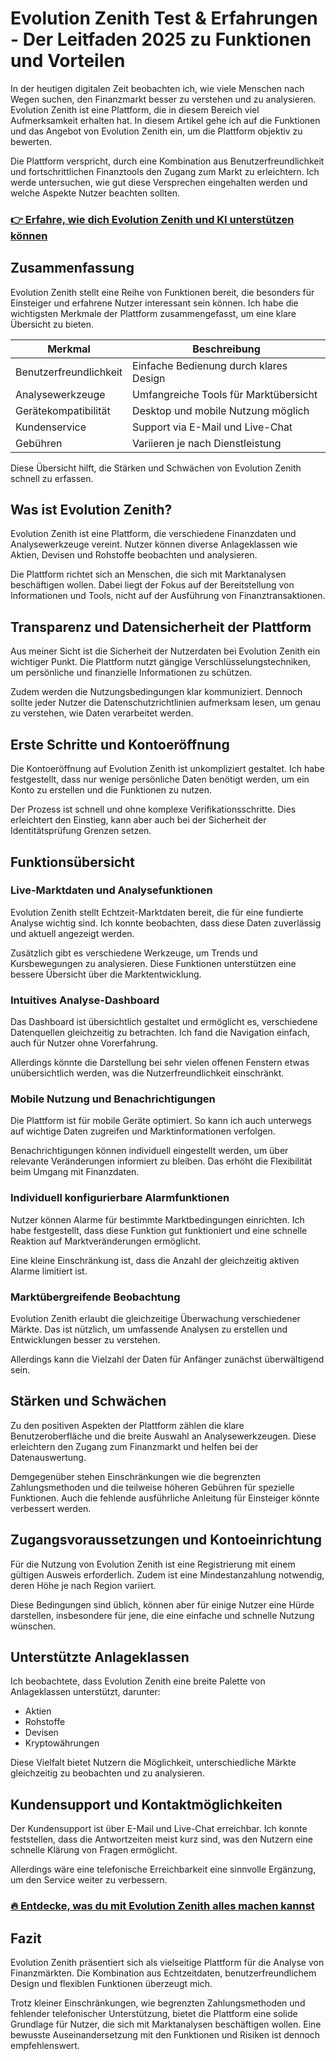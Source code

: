 # Evolution Zenith Test & Erfahrungen - Der Leitfaden 2025 zu Funktionen und Vorteilen
   
In der heutigen digitalen Zeit beobachten ich, wie viele Menschen nach Wegen suchen, den Finanzmarkt besser zu verstehen und zu analysieren. Evolution Zenith ist eine Plattform, die in diesem Bereich viel Aufmerksamkeit erhalten hat. In diesem Artikel gehe ich auf die Funktionen und das Angebot von Evolution Zenith ein, um die Plattform objektiv zu bewerten.

Die Plattform verspricht, durch eine Kombination aus Benutzerfreundlichkeit und fortschrittlichen Finanztools den Zugang zum Markt zu erleichtern. Ich werde untersuchen, wie gut diese Versprechen eingehalten werden und welche Aspekte Nutzer beachten sollten.

### [👉 Erfahre, wie dich Evolution Zenith und KI unterstützen können](https://tinyurl.com/224l6f5q)
## Zusammenfassung  
Evolution Zenith stellt eine Reihe von Funktionen bereit, die besonders für Einsteiger und erfahrene Nutzer interessant sein können. Ich habe die wichtigsten Merkmale der Plattform zusammengefasst, um eine klare Übersicht zu bieten.

| Merkmal                  | Beschreibung                               |
|--------------------------|--------------------------------------------|
| Benutzerfreundlichkeit   | Einfache Bedienung durch klares Design     |
| Analysewerkzeuge        | Umfangreiche Tools für Marktübersicht      |
| Gerätekompatibilität     | Desktop und mobile Nutzung möglich          |
| Kundenservice           | Support via E-Mail und Live-Chat            |
| Gebühren                | Variieren je nach Dienstleistung             |

Diese Übersicht hilft, die Stärken und Schwächen von Evolution Zenith schnell zu erfassen.

## Was ist Evolution Zenith?  
Evolution Zenith ist eine Plattform, die verschiedene Finanzdaten und Analysewerkzeuge vereint. Nutzer können diverse Anlageklassen wie Aktien, Devisen und Rohstoffe beobachten und analysieren.

Die Plattform richtet sich an Menschen, die sich mit Marktanalysen beschäftigen wollen. Dabei liegt der Fokus auf der Bereitstellung von Informationen und Tools, nicht auf der Ausführung von Finanztransaktionen.

## Transparenz und Datensicherheit der Plattform  
Aus meiner Sicht ist die Sicherheit der Nutzerdaten bei Evolution Zenith ein wichtiger Punkt. Die Plattform nutzt gängige Verschlüsselungstechniken, um persönliche und finanzielle Informationen zu schützen.

Zudem werden die Nutzungsbedingungen klar kommuniziert. Dennoch sollte jeder Nutzer die Datenschutzrichtlinien aufmerksam lesen, um genau zu verstehen, wie Daten verarbeitet werden.

## Erste Schritte und Kontoeröffnung  
Die Kontoeröffnung auf Evolution Zenith ist unkompliziert gestaltet. Ich habe festgestellt, dass nur wenige persönliche Daten benötigt werden, um ein Konto zu erstellen und die Funktionen zu nutzen.

Der Prozess ist schnell und ohne komplexe Verifikationsschritte. Dies erleichtert den Einstieg, kann aber auch bei der Sicherheit der Identitätsprüfung Grenzen setzen.

## Funktionsübersicht  

### Live-Marktdaten und Analysefunktionen  
Evolution Zenith stellt Echtzeit-Marktdaten bereit, die für eine fundierte Analyse wichtig sind. Ich konnte beobachten, dass diese Daten zuverlässig und aktuell angezeigt werden.

Zusätzlich gibt es verschiedene Werkzeuge, um Trends und Kursbewegungen zu analysieren. Diese Funktionen unterstützen eine bessere Übersicht über die Marktentwicklung.

### Intuitives Analyse-Dashboard  
Das Dashboard ist übersichtlich gestaltet und ermöglicht es, verschiedene Datenquellen gleichzeitig zu betrachten. Ich fand die Navigation einfach, auch für Nutzer ohne Vorerfahrung.

Allerdings könnte die Darstellung bei sehr vielen offenen Fenstern etwas unübersichtlich werden, was die Nutzerfreundlichkeit einschränkt.

### Mobile Nutzung und Benachrichtigungen  
Die Plattform ist für mobile Geräte optimiert. So kann ich auch unterwegs auf wichtige Daten zugreifen und Marktinformationen verfolgen.

Benachrichtigungen können individuell eingestellt werden, um über relevante Veränderungen informiert zu bleiben. Das erhöht die Flexibilität beim Umgang mit Finanzdaten.

### Individuell konfigurierbare Alarmfunktionen  
Nutzer können Alarme für bestimmte Marktbedingungen einrichten. Ich habe festgestellt, dass diese Funktion gut funktioniert und eine schnelle Reaktion auf Marktveränderungen ermöglicht.

Eine kleine Einschränkung ist, dass die Anzahl der gleichzeitig aktiven Alarme limitiert ist.

### Marktübergreifende Beobachtung  
Evolution Zenith erlaubt die gleichzeitige Überwachung verschiedener Märkte. Das ist nützlich, um umfassende Analysen zu erstellen und Entwicklungen besser zu verstehen.

Allerdings kann die Vielzahl der Daten für Anfänger zunächst überwältigend sein.

## Stärken und Schwächen  
Zu den positiven Aspekten der Plattform zählen die klare Benutzeroberfläche und die breite Auswahl an Analysewerkzeugen. Diese erleichtern den Zugang zum Finanzmarkt und helfen bei der Datenauswertung.

Demgegenüber stehen Einschränkungen wie die begrenzten Zahlungsmethoden und die teilweise höheren Gebühren für spezielle Funktionen. Auch die fehlende ausführliche Anleitung für Einsteiger könnte verbessert werden.

## Zugangsvoraussetzungen und Kontoeinrichtung  
Für die Nutzung von Evolution Zenith ist eine Registrierung mit einem gültigen Ausweis erforderlich. Zudem ist eine Mindestanzahlung notwendig, deren Höhe je nach Region variiert.

Diese Bedingungen sind üblich, können aber für einige Nutzer eine Hürde darstellen, insbesondere für jene, die eine einfache und schnelle Nutzung wünschen.

## Unterstützte Anlageklassen  
Ich beobachtete, dass Evolution Zenith eine breite Palette von Anlageklassen unterstützt, darunter:  
- Aktien  
- Rohstoffe  
- Devisen  
- Kryptowährungen

Diese Vielfalt bietet Nutzern die Möglichkeit, unterschiedliche Märkte gleichzeitig zu beobachten und zu analysieren.

## Kundensupport und Kontaktmöglichkeiten  
Der Kundensupport ist über E-Mail und Live-Chat erreichbar. Ich konnte feststellen, dass die Antwortzeiten meist kurz sind, was den Nutzern eine schnelle Klärung von Fragen ermöglicht.

Allerdings wäre eine telefonische Erreichbarkeit eine sinnvolle Ergänzung, um den Service weiter zu verbessern.

### [🔥 Entdecke, was du mit Evolution Zenith alles machen kannst](https://tinyurl.com/224l6f5q)
## Fazit  
Evolution Zenith präsentiert sich als vielseitige Plattform für die Analyse von Finanzmärkten. Die Kombination aus Echtzeitdaten, benutzerfreundlichem Design und flexiblen Funktionen überzeugt mich.

Trotz kleiner Einschränkungen, wie begrenzten Zahlungsmethoden und fehlender telefonischer Unterstützung, bietet die Plattform eine solide Grundlage für Nutzer, die sich mit Marktanalysen beschäftigen wollen. Eine bewusste Auseinandersetzung mit den Funktionen und Risiken ist dennoch empfehlenswert.